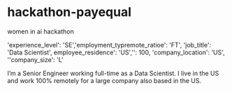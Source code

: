 # hackathon-payequal
women in ai hackathon

'experience_level': 'SE','employment_typremote_ratioe': 'FT', 'job_title': 'Data Scientist', employee_residence': 'US','': 100, 'company_location': 'US', ''company_size': 'L'

I’m a Senior Engineer working full-time as a Data Scientist. I live in the US and work 100% remotely for a large company also based in the US.